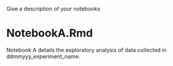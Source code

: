 Give a description of your notebooks

# NotebookA.Rmd
Notebook A details the exploratory analysis of data collected in ddmmyyy_experiment_name. 